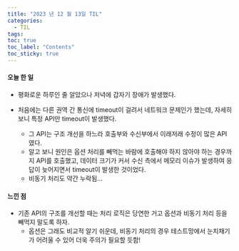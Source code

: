 ```yaml
---
title: "2023 년 12 월 13일 TIL"
categories:
  - TIL
tags:
toc: true
toc_label: "Contents"
toc_sticky: true
---
```


#### 오늘 한 일

* 평화로운 하루인 줄 알았으나 저녁에 갑자기 장애가 발생했다.
* 처음에는 다른 권역 간 통신에 timeout이 걸려서 네트워크 문제인가 했는데, 자세히 보니 특정 API만 timeout이 발생했다.

  * 그 API는 구조 개선을 하느라 호출부와 수신부에서 이래저래 수정이 많은 API였다.
  * 알고 보니 원인은 옵션 처리를 빼먹는 바람에 호출해야 하지 않아야 하는 경우까지 API를 호출했고, 데이터 크기가 커서 수신 측에서 메모리 이슈가 발생하여 응답이 늦어지면서 timeout이 발생한 것이었다.
  * 비동기 처리도 약간 누락됨...

    

#### 느낀 점

* 기존 API의 구조를 개선할 때는 처리 로직은 당연한 거고 옵션과 비동기 처리 등을 빼먹지 말도록 하자.
  * 옵션은 그래도 비교적 알기 쉬운데, 비동기 처리의 경우 테스트망에서 눈치채기가 어려울 수 있어 더욱 주의가 필요할 듯함!

